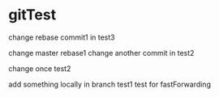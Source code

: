 # gitTest


change rebase commit1 in test3

change master rebase1
change another commit in test2


change once test2




add something locally in branch test1
test for fastForwarding
